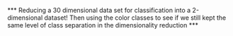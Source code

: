 *** Reducing a 30 dimensional data set for classification into a 2-dimensional dataset! Then using the color classes to see if we still kept the same level of class separation in the dimensionality reduction ***